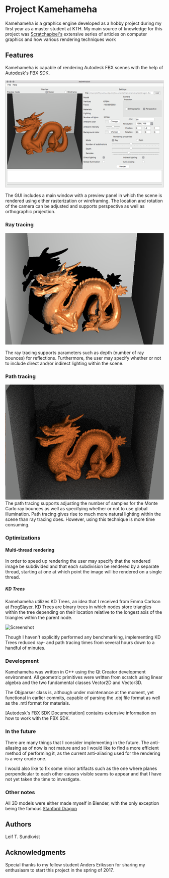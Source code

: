 # Project Kamehameha

Kamehameha is a graphics engine developed as a hobby project during my first year as a master student at KTH.
My main source of knowledge for this project was [Scratchapixel's](https://www.scratchapixel.com/)  extensive series of articles on computer graphics and how various rendering techniques work

## Features

Kamehameha is capable of rendering Autodesk FBX scenes with the help of Autodesk's FBX SDK.

![Screenshot](screenshots/GUI_main.png)

The GUI includes a main window with a preview panel in which the scene is rendered using either rasterization or wireframing.
The location and rotation of the camera can be adjusted and supports perspective as well as orthographic projection.

### Ray tracing
![Screenshot](screenshots/dragon_ray.png)

The ray tracing supports parameters such as depth (number of ray bounces) for reflections. Furthermore, the user may specify whether or not
to include direct and/or indirect lighting within the scene.

### Path tracing
![Screenshot](screenshots/dragon_path.png)
The path tracing supports adjusting the number of samples for the Monte Carlo ray bounces as well as
specifying whether or not to use global illumination. Path tracing gives rise to much more natural lighting within the scene than
ray tracing does. However, using this technique is more time consuming.

### Optimizations
#### Multi-thread rendering
In order to speed up rendering the user may specify 
that the rendered image be subdivided and that each subdivision be rendered by a separate thread, 
starting at one at which point the image will be rendered on a single thread.

##### KD Trees
Kamehameha utilizes KD Trees, an idea that I received from Emma Carlson at [FrogSlayer](https://blog.frogslayer.com/kd-trees-for-faster-ray-tracing-with-triangles/).
KD Trees are binary trees in which nodes store triangles within the tree depending on their location 
relative to the longest axis of the triangles within the parent node. 

![Screenshot](https://upload.wikimedia.org/wikipedia/commons/thumb/b/b6/3dtree.png/250px-3dtree.png)

Though I haven't explicitly performed any benchmarking,
implementing KD Trees reduced ray- and path tracing times from several hours down to a handful of minutes.

### Development

Kamehameha was written in C++ using the Qt Creator development environment. 
All geometric primitives were written from scratch using linear algebra and the two fundamental classes Vector2D and Vector3D.

The Objparser class is, although under maintenance at the moment, yet functional in earlier commits, capable of parsing the .obj file format
as well as the .mtl format for materials.

[Autodesk's FBX SDK Documentation] contains extensive information on how to work with the FBX SDK.

### In the future
There are many things that I consider implementing in the future. The anti-aliasing as of now is not mature and so I would like to find
a more efficient method of performing it, as the current anti-aliasing used for the rendering is a very crude one.

I would also like to fix some minor artifacts such as the one where planes perpendicular to each other causes visible seams to appear and that
I have not yet taken the time to investigate.

### Other notes
All 3D models were either made myself in Blender, with the only exception being the famous [Stanford Dragon](http://graphics.stanford.edu/data/3Dscanrep/)

## Authors

Leif T. Sundkvist

## Acknowledgments

Special thanks to my fellow student Anders Eriksson for sharing my enthusiasm to start this project in the spring of 2017.
